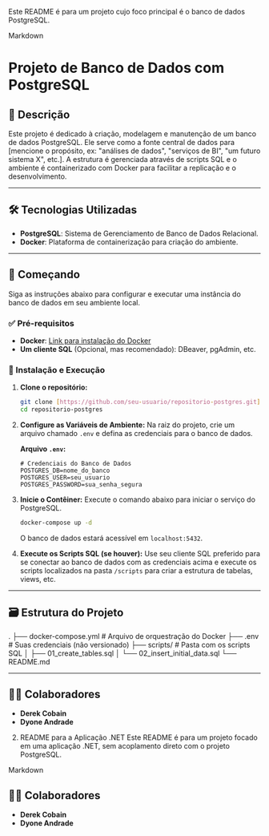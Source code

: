 Este README é para um projeto cujo foco principal é o banco de dados PostgreSQL.

Markdown

# Projeto de Banco de Dados com PostgreSQL

## 📖 Descrição

Este projeto é dedicado à criação, modelagem e manutenção de um banco de dados PostgreSQL. Ele serve como a fonte central de dados para [mencione o propósito, ex: "análises de dados", "serviços de BI", "um futuro sistema X", etc.]. A estrutura é gerenciada através de scripts SQL e o ambiente é containerizado com Docker para facilitar a replicação e o desenvolvimento.

---

## 🛠️ Tecnologias Utilizadas

-   **PostgreSQL**: Sistema de Gerenciamento de Banco de Dados Relacional.
-   **Docker**: Plataforma de containerização para criação do ambiente.

---

## 🚀 Começando

Siga as instruções abaixo para configurar e executar uma instância do banco de dados em seu ambiente local.

### ✅ Pré-requisitos

-   **Docker**: [Link para instalação do Docker](https://www.docker.com/products/docker-desktop/)
-   **Um cliente SQL** (Opcional, mas recomendado): DBeaver, pgAdmin, etc.

### 🔧 Instalação e Execução

1.  **Clone o repositório:**
    ```bash
    git clone [https://github.com/seu-usuario/repositorio-postgres.git](https://github.com/seu-usuario/repositorio-postgres.git)
    cd repositorio-postgres
    ```

2.  **Configure as Variáveis de Ambiente:**
    Na raiz do projeto, crie um arquivo chamado `.env` e defina as credenciais para o banco de dados.

    **Arquivo `.env`:**
    ```env
    # Credenciais do Banco de Dados
    POSTGRES_DB=nome_do_banco
    POSTGRES_USER=seu_usuario
    POSTGRES_PASSWORD=sua_senha_segura
    ```

3.  **Inicie o Contêiner:**
    Execute o comando abaixo para iniciar o serviço do PostgreSQL.

    ```bash
    docker-compose up -d
    ```
    O banco de dados estará acessível em `localhost:5432`.

4.  **Execute os Scripts SQL (se houver):**
    Use seu cliente SQL preferido para se conectar ao banco de dados com as credenciais acima e execute os scripts localizados na pasta `/scripts` para criar a estrutura de tabelas, views, etc.

---

## 🗃️ Estrutura do Projeto

.
├── docker-compose.yml   # Arquivo de orquestração do Docker
├── .env                 # Suas credenciais (não versionado)
├── scripts/             # Pasta com os scripts SQL
│   ├── 01_create_tables.sql
│   └── 02_insert_initial_data.sql
└── README.md


---

## 🧑‍💻 Colaboradores

-   **Derek Cobain**
-   **Dyone Andrade**

2. README para a Aplicação .NET
Este README é para um projeto focado em uma aplicação .NET, sem acoplamento direto com o projeto PostgreSQL.

Markdown

## 🧑‍💻 Colaboradores

-   **Derek Cobain**
-   **Dyone Andrade**
